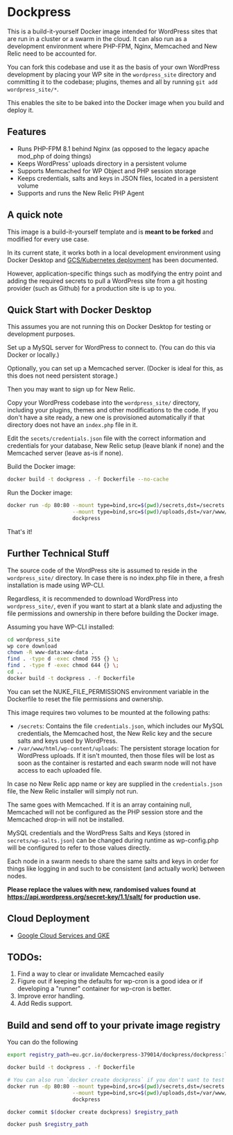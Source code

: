 # Dockpress

This is a build-it-yourself Docker image intended for WordPress sites that are
run in a cluster or a swarm in the cloud. It can also run as a development
environment where PHP-FPM, Nginx, Memcached and New Relic need to be accounted
for.

You can fork this codebase and use it as the basis of your own WordPress
development by placing your WP site in the `wordpress_site` directory and
committing it to the codebase; plugins, themes and all by running
`git add wordpress_site/*`.

This enables the site to be baked into the Docker image when you build and
deploy it.

## Features

* Runs PHP-FPM 8.1 behind Nginx (as opposed to the legacy apache mod_php of doing things)
* Keeps WordPress' uploads directory in a persistent volume
* Supports Memcached for WP Object and PHP session storage
* Keeps credentials, salts and keys in JSON files, located in a persistent volume
* Supports and runs the New Relic PHP Agent

## A quick note

This image is a build-it-yourself template and is **meant to be forked** and
modified for every use case.

In its current state, it works both in a local development environment using
Docker Desktop and [GCS/Kubernetes deployment](/docs/gcs_deployment.md) has been
documented.

However, application-specific things such as modifying the entry point and
adding the required secrets to pull a WordPress site from a git hosting provider
(such as Github) for a production site is up to you.

## Quick Start with Docker Desktop

This assumes you are not running this on Docker Desktop for testing or
development purposes.

Set up a MySQL server for WordPress to connect to. (You can do this via Docker
or locally.)

Optionally, you can set up a Memcached server. (Docker is ideal for this, as
this does not need persistent storage.)

Then you may want to sign up for New Relic.

Copy your WordPress codebase into the `wordpress_site/` directory, including
your plugins, themes and other modifications to the code. If you don't have a
site ready, a new one is provisioned automatically if that directory does not
have an `index.php` file in it.

Edit the `secets/credentials.json` file with the correct information and
credentials for your database, New Relic setup (leave blank if none) and the
Memcached server (leave as-is if none).

Build the Docker image:

```bash
docker build -t dockpress . -f Dockerfile --no-cache
```

Run the Docker image:

```bash
docker run -dp 80:80 --mount type=bind,src=$(pwd)/secrets,dst=/secrets \
                     --mount type=bind,src=$(pwd)/uploads,dst=/var/www/html/wp-content/uploads \
                     dockpress
```

That's it!

## Further Technical Stuff

The source code of the WordPress site is assumed to reside in the
`wordpress_site/` directory. In case there is no index.php file in there, a
fresh installation is made using WP-CLI.

Regardless, it is recommended to download WordPress into `wordpress_site/`,
even if you want to start at a blank slate and adjusting the file permissions
and ownership in there before building the Docker image.

Assuming you have WP-CLI installed:

```bash
cd wordpress_site
wp core download
chown -R www-data:www-data .
find . -type d -exec chmod 755 {} \;
find . -type f -exec chmod 644 {} \;
cd ..
docker build -t dockpress . -f Dockerfile
```

You can set the NUKE_FILE_PERMISSIONS environment variable in the Dockerfile to
reset the file permissions and ownership.

This image requires two volumes to be mounted at the following paths:

* `/secrets`: Contains the file `credentials.json`, which includes our MySQL credentials, the Memcached host, the New Relic key and the secure salts and keys used by WordPress.
* `/var/www/html/wp-content/uploads`: The persistent storage location for WordPress uploads. If it isn't mounted, then those files will be lost as soon as the container is restarted and each swarm node will not have access to each uploaded file.

In case no New Relic app name or key are supplied in the `credentials.json`
file, the New Relic installer will simply not run.

The same goes with Memcached. If it is an array containing null, Memcached will
not be configured as the PHP session store and the Memcached drop-in will not be
installed.

MySQL credentials and the WordPress Salts and Keys (stored in
`secrets/wp-salts.json`) can be changed during runtime as wp-config.php will be
configured to refer to those values directly.

Each node in a swarm needs to share the same salts and keys in order for things
like logging in and such to be consistent (and actually work) between nodes.

**Please replace the values with new, randomised values found at https://api.wordpress.org/secret-key/1.1/salt/ for production use.**

## Cloud Deployment

* [Google Cloud Services and GKE](docs/gcs_deployment.md)

## TODOs:

1. Find a way to clear or invalidate Memcached easily
2. Figure out if keeping the defaults for wp-cron is a good idea or if developing a "runner" container for wp-cron is better.
3. Improve error handling.
4. Add Redis support.

## Build and send off to your private image registry

You can do the following

```bash
export registry_path=eu.gcr.io/dockerpress-379014/dockpress/dockpress:latest

docker build -t dockpress . -f Dockerfile

# You can also run `docker create dockpress` if you don't want to test anything
docker run -dp 80:80 --mount type=bind,src=$(pwd)/secrets,dst=/secrets \
                     --mount type=bind,src=$(pwd)/uploads,dst=/var/www/html/wp-content/uploads \
                     dockpress

docker commit $(docker create dockpress) $registry_path

docker push $registry_path
```
